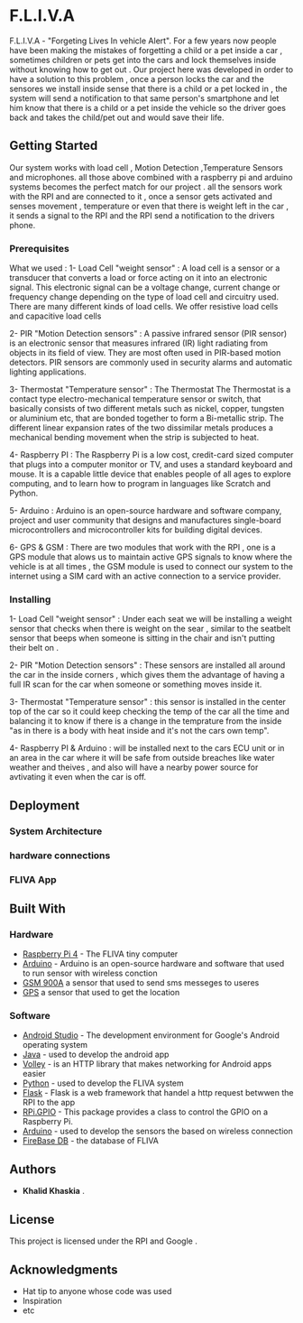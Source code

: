 # F.L.I.V.A
  F.L.I.V.A - "Forgeting Lives In vehicle Alert".
  For a few years now people have been making the mistakes of forgetting a child or a pet inside a car , sometimes children or pets get into the cars and lock themselves inside    without knowing how to get out .
   Our project here was developed in order to have a solution to this problem , once a person locks the car and the sensores we install inside sense that there is a child or a    pet locked in , the system will send a notification to that same person's smartphone and let him know that there is a child or a pet inside the vehicle so the driver goes      back and takes the child/pet out and would save their life.
  

## Getting Started
  Our system works with load cell , Motion Detection ,Temperature Sensors and microphones. 
  all those above combined with a raspberry pi and arduino systems becomes the perfect match for our project .
  all the sensors work with the RPI and are connected to it , once a sensor gets activated and senses movement , temperature or even that there is weight left in the car , it     sends a signal to the RPI and the RPI send a notification to the drivers phone.


### Prerequisites

What we used :
1- Load Cell "weight sensor" : A load cell is a sensor or a transducer that converts a load or force acting on it into an electronic signal. This electronic signal can be a voltage change, current change or frequency change depending on the type of load cell and circuitry used. There are many different kinds of load cells. We offer resistive load cells and capacitive load cells

2- PIR "Motion Detection sensors" : A passive infrared sensor (PIR sensor) is an electronic sensor that measures infrared (IR) light radiating from objects in its field of view. They are most often used in PIR-based motion detectors. PIR sensors are commonly used in security alarms and automatic lighting applications.

3- Thermostat "Temperature sensor" : The Thermostat
The Thermostat is a contact type electro-mechanical temperature sensor or switch, that basically consists of two different metals such as nickel, copper, tungsten or aluminium etc, that are bonded together to form a Bi-metallic strip. The different linear expansion rates of the two dissimilar metals produces a mechanical bending movement when the strip is subjected to heat.

4- Raspberry PI : The Raspberry Pi is a low cost, credit-card sized computer that plugs into a computer monitor or TV, and uses a standard keyboard and mouse. It is a capable little device that enables people of all ages to explore computing, and to learn how to program in languages like Scratch and Python.

5- Arduino : Arduino is an open-source hardware and software company, project and user community that designs and manufactures single-board microcontrollers and microcontroller kits for building digital devices.

6- GPS & GSM : There are two modules that work with the RPI , one is a GPS module that alows us to maintain active GPS signals to know where the vehicle is at all times , the GSM module is used to connect our system to the internet using a SIM card with an active connection to a service provider.

### Installing
1- Load Cell "weight sensor" : Under each seat we will be installing a weight sensor that checks when there is weight on the sear , similar to the seatbelt sensor that beeps when someone is sitting in the chair and isn't putting their belt on .

2- PIR "Motion Detection sensors" : These sensors are installed all around the car in the inside corners , which gives them the advantage of having a full IR scan for the car when someone or something moves inside it.

3- Thermostat "Temperature sensor" : this sensor is installed in the center top of the car so it could keep checking the temp of the car all the time and balancing it to know if there is a change in the temprature from the inside "as in there is a body with heat inside and it's not the cars own temp".

4- Raspberry PI & Arduino : will be installed next to the cars ECU unit or in an area in the car where it will be safe from outside breaches like water weather and theives , and also will have a nearby power source for avtivating it even when the car is off.


## Deployment

  ### System Architecture
  
  
  ### hardware connections
  
  
  ### FLIVA App
  

## Built With
  ### Hardware
   * [Raspberry Pi 4](https://www.raspberrypi.org/documentation/) - The FLIVA tiny computer 
   * [Arduino](https://www.raspberrypi.org/documentation/) - Arduino is an open-source hardware and software that used to run sensor with wireless conction
   * [GSM 900A](https://wiki.eprolabs.com/index.php?title=SIM_900A_GSM_GPRS_Module) a sensor that used to send sms messeges to useres
   * [GPS](https://www.u-blox.com/sites/default/files/products/documents/NEO-6_DataSheet_(GPS.G6-HW-09005).pdf) a sensor that used to get the location
 
    
  ### Software
   * [Android Studio](https://developer.android.com/docs) - The development environment for Google's Android operating system 
   * [Java](https://docs.oracle.com/javase/7/docs/api/) - used to develop the android app
   * [Volley](https://developer.android.com/training/volley) - is an HTTP library that makes networking for Android apps easier
   * [Python](https://docs.python.org/3/) - used to develop the FLIVA system
   * [Flask](https://flask.palletsprojects.com/en/1.1.x/) - Flask is a web framework that handel a http request betwwen the RPI to the app
   * [RPi.GPIO](https://pypi.org/project/RPi.GPIO/) - This package provides a class to control the GPIO on a Raspberry Pi.
   * [Arduino](https://docs.python.org/3/) - used to develop the sensors the based on wireless connection
   * [FireBase DB](https://firebase.google.com/docs) - the database of FLIVA
 
      
## Authors

* **Khalid Khaskia** .

## License

This project is licensed under the RPI and Google .

## Acknowledgments

* Hat tip to anyone whose code was used
* Inspiration
* etc
